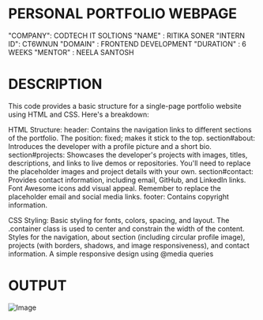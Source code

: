 # PERSONAL PORTFOLIO WEBPAGE

"COMPANY": CODTECH IT SOLTIONS
"NAME"  : RITIKA SONER
"INTERN ID": CT6WNUN
"DOMAIN" : FRONTEND DEVELOPMENT
"DURATION" : 6 WEEKS
"MENTOR" : NEELA SANTOSH

# DESCRIPTION
This code provides a basic structure for a single-page portfolio website using HTML and CSS.  Here's a breakdown:

HTML Structure:
header: Contains the navigation links to different sections of the portfolio. The position: fixed; makes it stick to the top.
section#about: Introduces the developer with a profile picture and a short bio.
section#projects: Showcases the developer's projects with images, titles, descriptions, and links to live demos or repositories. You'll need to replace the placeholder images and project details with your own.
section#contact: Provides contact information, including email, GitHub, and LinkedIn links. Font Awesome icons add visual appeal. Remember to replace the placeholder email and social media links.
footer: Contains copyright information.

CSS Styling:
Basic styling for fonts, colors, spacing, and layout.
The .container class is used to center and constrain the width of the content.
Styles for the navigation, about section (including circular profile image), projects (with borders, shadows, and image responsiveness), and contact information.
A simple responsive design using @media queries

# OUTPUT
![Image](https://github.com/user-attachments/assets/88e1481a-89da-4d50-91df-196bc0b54dee)



